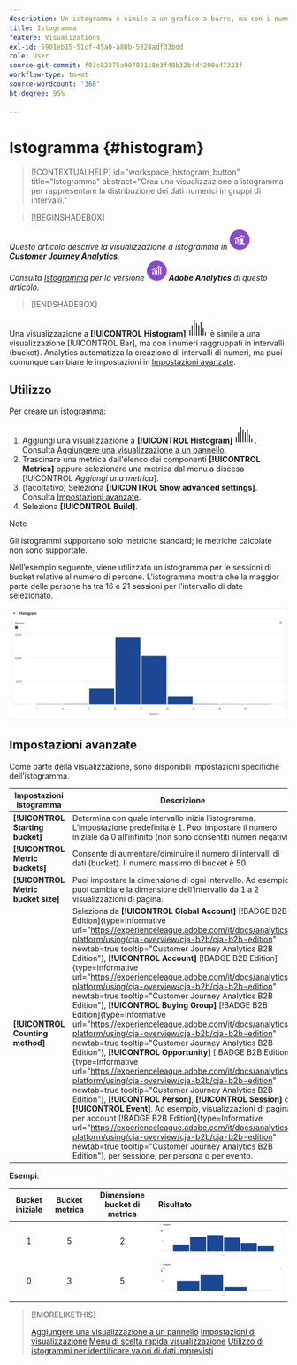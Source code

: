 ```yaml
---
description: Un istogramma è simile a un grafico a barre, ma con i numeri raggruppati in intervalli.
title: Istogramma
feature: Visualizations
exl-id: 5901eb15-51cf-45a0-a80b-5824adf33bdd
role: User
source-git-commit: f03c82375a907821c8e3f40b32b4d4200a47323f
workflow-type: tm+mt
source-wordcount: '368'
ht-degree: 95%

---
```


# Istogramma {#histogram}

<!-- markdownlint-disable MD034 -->

>[!CONTEXTUALHELP]
>id="workspace_histogram_button"
>title="Istogramma"
>abstract="Crea una visualizzazione a istogramma per rappresentare la distribuzione dei dati numerici in gruppi di intervalli."

<!-- markdownlint-enable MD034 -->


>[!BEGINSHADEBOX]

_Questo articolo descrive la visualizzazione a istogramma in_ ![CustomerJourneyAnalytics](/help/assets/icons/CustomerJourneyAnalytics.svg) _&#x200B;**Customer Journey Analytics**._<br/>_Consulta [Istogramma](https://experienceleague.adobe.com/it/docs/analytics/analyze/analysis-workspace/visualizations/histogram) per la versione_ ![AdobeAnalytics](/help/assets/icons/AdobeAnalytics.svg) _&#x200B;**Adobe Analytics** di questo articolo._

>[!ENDSHADEBOX]


Una visualizzazione a **[!UICONTROL Histogram]** ![istogramma](/help/assets/icons/Histogram.svg) è simile a una visualizzazione [!UICONTROL Bar], ma con i numeri raggruppati in intervalli (bucket). Analytics automatizza la creazione di intervalli di numeri, ma puoi comunque cambiare le impostazioni in [Impostazioni avanzate](#advanced-settings).

## Utilizzo

Per creare un istogramma:

1. Aggiungi una visualizzazione a **[!UICONTROL Histogram]** ![istogramma](/help/assets/icons/Histogram.svg). Consulta [Aggiungere una visualizzazione a un pannello](freeform-analysis-visualizations.md#add-visualizations-to-a-panel).
1. Trascinare una metrica dall&#39;elenco dei componenti **[!UICONTROL Metrics]** oppure selezionare una metrica dal menu a discesa [!UICONTROL *Aggiungi una metrica*].
1. (facoltativo) Seleziona **[!UICONTROL Show advanced settings]**. Consulta [Impostazioni avanzate](#advanced-settings).
1. Seleziona **[!UICONTROL Build]**.

>[!NOTE]
>
>Gli istogrammi supportano solo metriche standard; le metriche calcolate non sono supportate.

Nell’esempio seguente, viene utilizzato un istogramma per le sessioni di bucket relative al numero di persone. L’istogramma mostra che la maggior parte delle persone ha tra 16 e 21 sessioni per l’intervallo di date selezionato.

![Istogramma](assets/histogram.png)

## Impostazioni avanzate

Come parte della visualizzazione, sono disponibili impostazioni specifiche dell’istogramma.

| Impostazioni istogramma | Descrizione |
|---|---|
| **[!UICONTROL Starting bucket]** | Determina con quale intervallo inizia l’istogramma. L’impostazione predefinita è 1. Puoi impostare il numero iniziale da 0 all’infinito (non sono consentiti numeri negativi). |
| **[!UICONTROL Metric buckets]** | Consente di aumentare/diminuire il numero di intervalli di dati (bucket). Il numero massimo di bucket è 50. |
| **[!UICONTROL Metric bucket size]** | Puoi impostare la dimensione di ogni intervallo. Ad esempio, puoi cambiare la dimensione dell’intervallo da 1 a 2 visualizzazioni di pagina. |
| **[!UICONTROL Counting method]** | Seleziona da **[!UICONTROL Global Account]** [!BADGE B2B Edition]{type=Informative url="https://experienceleague.adobe.com/it/docs/analytics-platform/using/cja-overview/cja-b2b/cja-b2b-edition" newtab=true tooltip="Customer Journey Analytics B2B Edition"}, **[!UICONTROL Account]** [!BADGE B2B Edition]{type=Informative url="https://experienceleague.adobe.com/it/docs/analytics-platform/using/cja-overview/cja-b2b/cja-b2b-edition" newtab=true tooltip="Customer Journey Analytics B2B Edition"}, **[!UICONTROL Buying Group]** [!BADGE B2B Edition]{type=Informative url="https://experienceleague.adobe.com/it/docs/analytics-platform/using/cja-overview/cja-b2b/cja-b2b-edition" newtab=true tooltip="Customer Journey Analytics B2B Edition"}, **[!UICONTROL Opportunity]** [!BADGE B2B Edition]{type=Informative url="https://experienceleague.adobe.com/it/docs/analytics-platform/using/cja-overview/cja-b2b/cja-b2b-edition" newtab=true tooltip="Customer Journey Analytics B2B Edition"}, **[!UICONTROL Person]**, **[!UICONTROL Session]** o **[!UICONTROL Event]**. Ad esempio, visualizzazioni di pagina per account [!BADGE B2B Edition]{type=Informative url="https://experienceleague.adobe.com/it/docs/analytics-platform/using/cja-overview/cja-b2b/cja-b2b-edition" newtab=true tooltip="Customer Journey Analytics B2B Edition"}, per sessione, per persona o per evento. |

<!--Russ or Meike - Check Hit Type link above. -->

**Esempi**:

| Bucket iniziale | Bucket metrica | Dimensione bucket di metrica | Risultato |
|:----:|:--:|:--:|:--|
| 1 | 5 | 2 | ![Istogramma, bucket iniziale 1, bucket metrica 5, dimensione bucket metrica 2](assets/histogram-1-5-2.png) |
| 0 | 3 | 5 | ![Istogramma, bucket iniziale 0, bucket metrica 3, dimensione bucket metrica 5](assets/histogram-0-3-5.png) |

>[!MORELIKETHIS]
>
>[Aggiungere una visualizzazione a un pannello](/help/analysis-workspace/visualizations/freeform-analysis-visualizations.md#add-visualizations-to-a-panel)
>[Impostazioni di visualizzazione](/help/analysis-workspace/visualizations/freeform-analysis-visualizations.md#settings)
>[Menu di scelta rapida visualizzazione](/help/analysis-workspace/visualizations/freeform-analysis-visualizations.md#context-menu)
>[Utilizzo di istogrammi per identificare valori di dati imprevisti](https://experienceleaguecommunities.adobe.com/t5/adobe-analytics-blogs/using-histograms-to-identify-unexpected-data-values/ba-p/596168)

